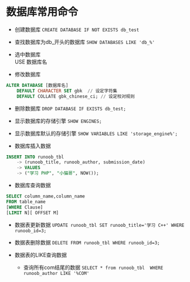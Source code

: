 # 数据库常用命令
- 创建数据库
`CREATE DATABASE IF NOT EXISTS db_test`

- 查找数据库为db_开头的数据库
`SHOW DATABASES LIKE 'db_%'`

- 选中数据库  
USE 数据库名

- 修改数据库
``` sql
ALTER DATABASE [数据库名] 
    DEFAULT CHARACTER SET gbk  // 设定字符集
    DEFAULT COLLATE gbk_chinese_ci; // 设定校对规则
```

- 删除数据库
`DROP DATABASE IF EXISTS db_test;`

- 显示数据库的存储引擎
`SHOW ENGINES;`

- 显示数据库默认的存储引擎
`SHOW VARIABLES LIKE 'storage_engine%';`

- 数据库插入数据
```sql
INSERT INTO runoob_tbl 
    -> (runoob_title, runoob_author, submission_date)
    -> VALUES
    -> ("学习 PHP", "小猫哥", NOW());
```

- 数据库查询数据
``` sql
SELECT column_name,column_name
FROM table_name
[WHERE Clause]
[LIMIT N][ OFFSET M]
```

- 数据表更新数据
`UPDATE runoob_tbl SET runoob_title='学习 C++' WHERE runoob_id=3;`

- 数据表删除数据
`DELETE FROM runoob_tbl WHERE runoob_id=3;`

- 数据表的LIKE查询数据
    * 查询所有com结尾的数据
`SELECT * from runoob_tbl  WHERE runoob_author LIKE '%COM'`
